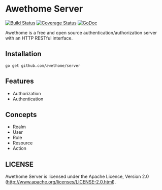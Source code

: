 # Awethome Server


[![Build Status](https://api.travis-ci.org/awethome/server.svg?branch=master)](https://travis-ci.org/awethome/server)
[![Coverage Status](https://coveralls.io/repos/awethome/server/badge.svg)](https://coveralls.io/r/awethome/server)
[![GoDoc](http://godoc.org/github.com/awethome/server?status.svg)](http://godoc.org/github.com/awethome/server)

Awethome is a free and open source authentication/authorization server with an HTTP RESTful interface.

## Installation

    go get github.com/awethome/server
 
## Features

* Authorization
* Authentication

## Concepts
 
 * Realm
 * User
 * Role
 * Resource
 * Action

## LICENSE

Awethome Server is licensed under the Apache Licence, Version 2.0
(http://www.apache.org/licenses/LICENSE-2.0.html).